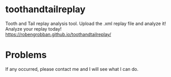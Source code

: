 # toothandtailreplay
Tooth and Tail replay analysis tool. Upload the .xml replay file and analyze it!
Analyze your replay today! https://robengrobban.github.io/toothandtailreplay/

# Problems
If any occurred, please contact me and I will see what I can do.
